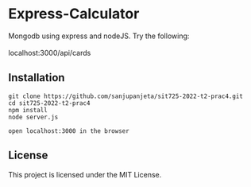 # Express-Calculator

Mongodb using express and nodeJS. Try the following:<br><br>
localhost:3000/api/cards<br>

## Installation

```
git clone https://github.com/sanjupanjeta/sit725-2022-t2-prac4.git
cd sit725-2022-t2-prac4
npm install
node server.js

open localhost:3000 in the browser
```

## License

This project is licensed under the MIT License.
